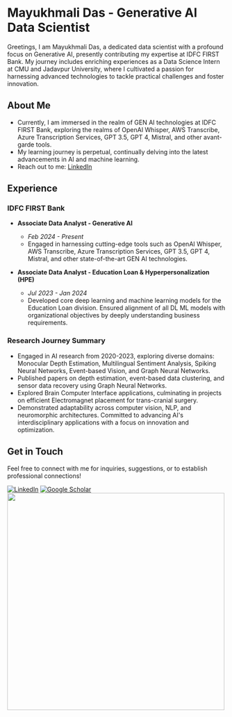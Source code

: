 # Mayukhmali Das - Generative AI Data Scientist

Greetings, I am Mayukhmali Das, a dedicated data scientist with a profound focus on Generative AI, presently contributing my expertise at IDFC FIRST Bank. My journey includes enriching experiences as a Data Science Intern at CMU and Jadavpur University, where I cultivated a passion for harnessing advanced technologies to tackle practical challenges and foster innovation.

## About Me

- Currently, I am immersed in the realm of GEN AI technologies at IDFC FIRST Bank, exploring the realms of OpenAI Whisper, AWS Transcribe, Azure Transcription Services, GPT 3.5, GPT 4, Mistral, and other avant-garde tools.
- My learning journey is perpetual, continually delving into the latest advancements in AI and machine learning.
- Reach out to me: [LinkedIn](https://www.linkedin.com/in/mayukhmali-das-7237a1196/)

## Experience

### IDFC FIRST Bank
- **Associate Data Analyst - Generative AI**
  - *Feb 2024 - Present*
  - Engaged in harnessing cutting-edge tools such as OpenAI Whisper, AWS Transcribe, Azure Transcription Services, GPT 3.5, GPT 4, Mistral, and other state-of-the-art GEN AI technologies.

- **Associate Data Analyst - Education Loan & Hyperpersonalization (HPE)**
  - *Jul 2023 - Jan 2024*
  - Developed core deep learning and machine learning models for the Education Loan division. Ensured alignment of all DL ML models with organizational objectives by deeply understanding business requirements.


### Research Journey Summary
  - Engaged in AI research from 2020-2023, exploring diverse domains: Monocular Depth Estimation, Multilingual Sentiment Analysis, Spiking Neural Networks, Event-based Vision, and Graph Neural Networks.
  - Published papers on depth estimation, event-based data clustering, and sensor data recovery using Graph Neural Networks.
  - Explored Brain Computer Interface applications, culminating in projects on efficient Electromagnet placement for trans-cranial surgery.
  - Demonstrated adaptability across computer vision, NLP, and neuromorphic architectures. Committed to advancing AI's interdisciplinary applications with a focus on innovation and optimization.

## Get in Touch

Feel free to connect with me for inquiries, suggestions, or to establish professional connections!

[![LinkedIn](https://img.shields.io/badge/-LinkedIn-blue?style=flat-square&logo=Linkedin&logoColor=white&link=https://www.linkedin.com/in/mayukhmali-das/)](https://www.linkedin.com/in/mayukhmali-das-7237a1196/)
[![Google Scholar](https://img.shields.io/badge/-Google%20Scholar-blue?style=flat-square&logo=Google%20Scholar&logoColor=white&link=https://scholar.google.com/citations?user=jUzToa8AAAAJ&hl=en)](https://scholar.google.com/citations?user=jUzToa8AAAAJ&hl=en)
<img src="https://media.giphy.com/media/qdpdeAEbIJhhtqUk7k/giphy.gif" width="500">
